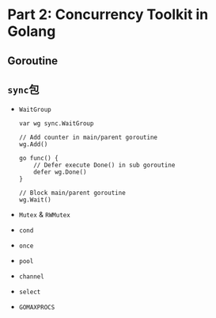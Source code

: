# Part 2: Concurrency Toolkit in Golang

## Goroutine


## `sync`包

- `WaitGroup`

    ```golang
    var wg sync.WaitGroup

    // Add counter in main/parent goroutine
    wg.Add()

    go func() {
        // Defer execute Done() in sub goroutine
        defer wg.Done()
    }

    // Block main/parent goroutine
    wg.Wait()
    ```

- `Mutex` & `RWMutex`

- `cond`

- `once`

- `pool`

- `channel`

- `select`

- `GOMAXPROCS`